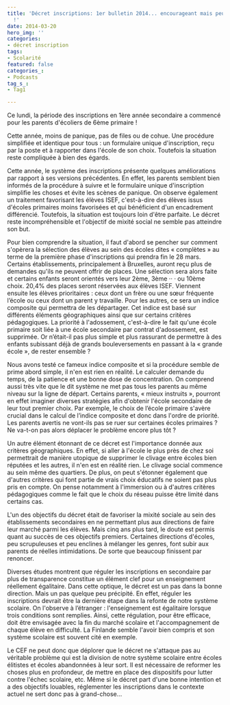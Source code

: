 ```yaml
---
title: 'Décret inscriptions: 1er bulletin 2014... encourageant mais peut mieux faire
  !'
date: 2014-03-20
hero_img: ''
categories:
- décret inscription
tags:
- Scolarité
featured: false
categories_:
- Podcasts
tag_s_:
- Tag1

---
```

Ce lundi, la période des inscriptions en 1ère année secondaire a commencé pour les parents d'écoliers de 6ème primaire !  
  
Cette année, moins de panique, pas de files ou de cohue. Une procédure simplifiée et identique pour tous : un formulaire unique d'inscription, reçu par la poste et à rapporter dans l'école de son choix. Toutefois la situation reste compliquée à bien des égards.  
  
Cette année, le système des inscriptions présente quelques améliorations par rapport à ses versions précédentes. En effet, les parents semblent bien informés de la procédure à suivre et le formulaire unique d'inscription simplifie les choses et évite les scènes de panique. On observe également un traitement favorisant les élèves ISEF, c'est-à-dire des élèves issus d'écoles primaires moins favorisées et qui bénéficient d'un encadrement différencié. Toutefois, la situation est toujours loin d'être parfaite. Le décret reste incompréhensible et l'objectif de mixité social ne semble pas atteindre son but.  
  
Pour bien comprendre la situation, il faut d'abord se pencher sur comment s'opèrera la sélection des élèves au sein des écoles dites « complètes » au terme de la première phase d'inscriptions qui prendra fin le 28 mars. Certains établissements, principalement à Bruxelles, auront reçu plus de demandes qu'ils ne peuvent offrir de places. Une sélection sera alors faite et certains enfants seront orientés vers leur 2ème, 3ème ·· · ou 10ème choix. 20,4% des places seront réservées aux élèves ISEF. Viennent ensuite les élèves prioritaires : ceux dont un frère ou une sœur fréquente l’école ou ceux dont un parent y travaille. Pour les autres, ce sera un indice composite qui permettra de les départager. Cet indice est basé sur différents éléments géographiques ainsi que sur certains critères pédagogiques. La priorité à l'adossement, c'est-à-dire le fait qu'une école primaire soit liée à une école secondaire par contrat d'adossement, est supprimée. Or n’était-il pas plus simple et plus rassurant de permettre à des enfants subissant déjà de grands bouleversements en passant à la « grande école », de rester ensemble ?  
  
Nous avons testé ce fameux indice composite et si la procédure semble de prime abord simple, il n'en est rien en réalité. Le calculer demande du temps, de la patience et une bonne dose de concentration. On comprend aussi très vite que le dit système ne met pas tous les parents au même niveau sur la ligne de départ. Certains parents, « mieux instruits », pourront en effet imaginer diverses stratégies afin d'obtenir l'école secondaire de leur tout premier choix. Par exemple, le choix de l’école primaire s'avère crucial dans le calcul de l’indice composite et donc dans l'ordre de priorité. Les parents avertis ne vont-ils pas se ruer sur certaines écoles primaires ? Ne va-t-on pas alors déplacer le problème encore plus tôt ?  
  
Un autre élément étonnant de ce décret est l'importance donnée aux critères géographiques. En effet, si aller à l'école le plus près de chez soi permettrait de manière utopique de supprimer le clivage entre écoles bien réputées et les autres, il n'en est en réalité rien. Le clivage social commence au sein même des quartiers. De plus, on peut s'étonner également que d'autres critères qui font partie de vrais choix éducatifs ne soient pas plus pris en compte. On pense notamment à l'immersion ou à d'autres critères pédagogiques comme le fait que le choix du réseau puisse être limité dans certains cas.  
  
L'un des objectifs du décret était de favoriser la mixité sociale au sein des établissements secondaires en ne permettant plus aux directions de faire leur marché parmi les élèves. Mais cinq ans plus tard, le doute est permis quant au succès de ces objectifs premiers. Certaines directions d'écoles, peu scrupuleuses et peu enclines à mélanger les genres, font subir aux parents de réelles intimidations. De sorte que beaucoup finissent par renoncer.  
  
Diverses études montrent que réguler les inscriptions en secondaire par plus de transparence constitue un élément clef pour un enseignement réellement égalitaire. Dans cette optique, le décret est un pas dans la bonne direction. Mais un pas quelque peu précipité. En effet, réguler les inscriptions devrait être la dernière étape dans la refonte de notre système scolaire. On l'observe à l’étranger : l'enseignement est égalitaire lorsque trois conditions sont remplies. Ainsi, cette régulation, pour être efficace, doit être envisagée avec la fin du marché scolaire et l'accompagnement de chaque élève en difficulté. La Finlande semble l'avoir bien compris et son système scolaire est souvent cité en exemple.  
  
Le CEF ne peut donc que déplorer que le décret ne s'attaque pas au véritable problème qui est la division de notre système scolaire entre écoles élitistes et écoles abandonnées à leur sort. Il est nécessaire de reformer les choses plus en profondeur, de mettre en place des dispositifs pour lutter contre l'échec scolaire, etc. Même si le décret part d'une bonne intention et a des objectifs louables, réglementer les inscriptions dans le contexte actuel ne sert donc pas à grand-chose…